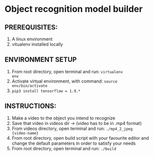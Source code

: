 # Object recognition model builder

## PREREQUISITES:
1. A linux environment
2. vitualenv installed locally

## ENVIRONMENT SETUP
1. From root directory, open terminal and run: <code>virtualenv env</code>
2. Activate virtual environment, with command: <code>source env/bin/activate</code>
3. <code>pip3 install tensorflow = 1.9.*</code>

## INSTRUCTIONS:

1. Make a video to the object you intend to recognize
2. Save that video in videos dir -> (video has to be in .mp4 format)
3. From videos directory, open terminal and run: <code>./mp4_2_jpeg {video-name}</code> 
4. From root directory, open build script with your favourite editor and change the default parameters in order to satisfy your needs
5. From root directory, open terminal and run: <code>./build</code> 

